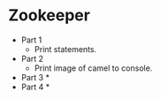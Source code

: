 # Zookeeper

* Part 1
	* Print statements.
* Part 2
	* Print image of camel to console.
* Part 3
	* 
* Part 4
	* 